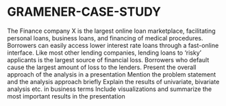 # GRAMENER-CASE-STUDY
The Finance company X is the largest online loan marketplace, facilitating personal loans, business loans, and financing of medical procedures. Borrowers can easily access lower interest rate loans through a fast-online interface. Like most other lending companies, lending loans to ‘risky’ applicants is the largest source of financial loss. Borrowers who default cause the largest amount of loss to the lenders. Present the overall approach of the analysis in a presentation Mention the problem statement and the analysis approach briefly Explain the results of univariate, bivariate analysis etc. in business terms Include visualizations and summarize the most important results in the presentation
